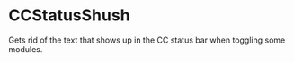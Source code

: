 # CCStatusShush
Gets rid of the text that shows up in the CC status bar when toggling some modules.
